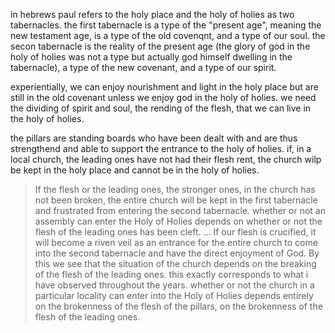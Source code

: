 in hebrews paul refers to the holy place and the holy of holies as two tabernacles. the first
tabernacle is a type of the "present age", meaning the new testament age, is a type
of the old covenqnt, and a type of our soul. the secon tabernacle is the reality of
the present age (the glory of god in the holy of holies was not a type but actually
god himself dwelling in the tabernacle), a type of the new covenant, and a type of
our spirit.

experientially, we can enjoy nourishment and light in the holy place but are still in
the old covenant unless we enjoy god in the holy of holies. we need the dividing of
spirit and soul, the rending of the flesh, that we can live in the holy of holies.

the pillars are standing boards who have been dealt with and are thus strengthend and
able to support the entrance to the holy of holies. if, in a local church, the leading
ones have not had their flesh rent, the church wilp be kept in the holy place and cannot
be in the holy of holies.

> If the flesh or the leading ones, the stronger ones, in the church has not been broken, the entire church will be kept in the first tabernacle and frustrated from entering the second tabernacle. whether or not an assembly can enter the Holy of Holies depends on whether or not the flesh of the leading ones has been cleft. ... If our flesh is crucified, it will become a riven veil as an entrance for the entire church to come into the second tabernacle and have the direct enjoyment of God. By this we see that the situation of the church depends on the breaking of the flesh of the leading ones. this exactly corresponds to what i have observed throughout the years. whether or not the church in a particular locality can enter into the Holy of Holies depends entirely on the brokenness of the flesh of the pillars, on the brokenness of the flesh of the leading ones. 
